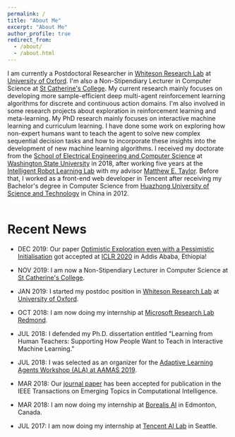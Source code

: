 ```yaml
---
permalink: /
title: "About Me"
excerpt: "About Me"
author_profile: true
redirect_from: 
  - /about/
  - /about.html
---
```


I am currently a Postdoctoral Researcher in [Whiteson Research Lab](https://whirl.cs.ox.ac.uk/) at [University of Oxford](http://www.ox.ac.uk/). I'm also a Non-Stipendiary Lecturer in Computer Science at [St Catherine's College](https://www.stcatz.ox.ac.uk/). My current research mainly focuses on developing more sample-efficient deep multi-agent reinforcement learning algorithms for discrete and continuous action domains. I'm also involved in some research projects about exploration in reinforcement learning and meta-learning. My PhD research mainly focuses on interactive machine learning and curriculum learning. I have done some work on exploring how non-expert humans want to teach the agent to solve new complex sequential decision tasks and how to incorporate these insights into the development of new machine learning algorithms. I received my doctorate from the [School of Electrical Engineering and Computer Science](https://school.eecs.wsu.edu/) at [Washington State University](https://wsu.edu/) in 2018, after working five years at the [Intelligent Robot Learning Lab](https://irll.eecs.wsu.edu/) with my advisor [Matthew E. Taylor](https://www.borealisai.com/en/team/prof-matthew-e-taylor/). Before that, I worked as a front-end web developer in Tencent after receiving my Bachelor's degree in Computer Science from [Huazhong University of Science and Technology](http://english.hust.edu.cn/) in China in 2012.<br><br>


# Recent News
* DEC 2019: Our paper [Optimistic Exploration even with a Pessimistic Initialisation](https://openreview.net/forum?id=r1xGP6VYwH&noteId=r1xGP6VYwH) got accepted at [ICLR 2020](https://openreview.net/group?id=ICLR.cc/2020/Conference) in Addis Ababa, Ethiopia!

* NOV 2019: I am now a Non-Stipendiary Lecturer in Computer Science at [St Catherine's College](https://www.stcatz.ox.ac.uk/).

* JAN 2019: I started my postdoc position in [Whiteson Research Lab](https://whirl.cs.ox.ac.uk/) at [University of Oxford](http://www.ox.ac.uk/).

* OCT 2018: I am now doing my internship at [Microsoft Research Lab Redmond](https://www.microsoft.com/en-us/research/lab/microsoft-research-redmond/).

* JUL 2018: I defended my Ph.D. dissertation entitled "Learning from Human Teachers: Supporting How People Want to Teach in Interactive Machine Learning."

* JUL 2018: I was selected as an organizer for the [Adaptive Learning Agents Workshop (ALA) at AAMAS 2019](https://ala2019.vub.ac.be/).

* MAR 2018: Our [journal paper](http://beipeng.github.io/files/2018ieee-tetci-peng.pdf) has been accepted for publication in the IEEE Transactions on Emerging Topics in Computational Intelligence.

* MAR 2018: I am now doing my internship at [Borealis AI](https://www.borealisai.com/en/) in Edmonton, Canada.

* JUL 2017: I am now doing my internship at [Tencent AI Lab](https://ai.tencent.com/ailab/en/index) in Seattle. 
